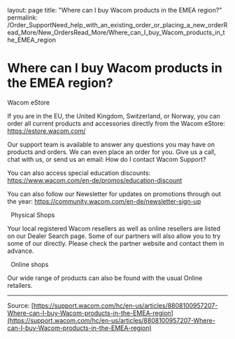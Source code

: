 layout: page
title: "Where can I buy Wacom products in the EMEA region?"
permalink: /Order_SupportNeed_help_with_an_existing_order_or_placing_a_new_orderRead_More/New_OrdersRead_More/Where_can_I_buy_Wacom_products_in_the_EMEA_region

# Where can I buy Wacom products in the EMEA region?

Wacom eStore


If you are in the EU, the United Kingdom, Switzerland, or Norway, you can order all current products and accessories directly from the Wacom eStore: https://estore.wacom.com/

Our support team is available to answer any questions you may have on products and orders. We can even place an order for you. Give us a call, chat with us, or send us an email: How do I contact Wacom Support?

You can also access special education discounts: https://www.wacom.com/en-de/promos/education-discount

You can also follow our Newsletter for updates on promotions through out the year: https://community.wacom.com/en-de/newsletter-sign-up




 
Physical Shops 


Your local registered Wacom resellers as well as online resellers are listed on our Dealer Search page. Some of our partners will also allow you to try some of our directly. Please check the partner website and contact them in advance. 


 
Online shops


Our wide range of products can also be found with the usual Online retailers.

---
Source: [https://support.wacom.com/hc/en-us/articles/8808100957207-Where-can-I-buy-Wacom-products-in-the-EMEA-region](https://support.wacom.com/hc/en-us/articles/8808100957207-Where-can-I-buy-Wacom-products-in-the-EMEA-region)
